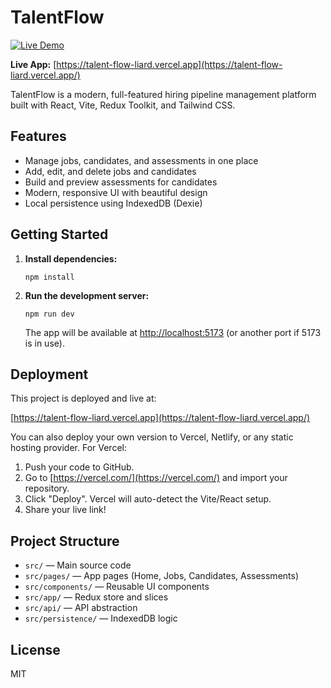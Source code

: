 

# TalentFlow

[![Live Demo](https://img.shields.io/badge/Live%20Demo-talent--flow--plum--three.vercel.app-blue?style=flat-square)](https://talent-flow-plum-three.vercel.app)

**Live App:** [https://talent-flow-liard.vercel.app](https://talent-flow-liard.vercel.app/)

TalentFlow is a modern, full-featured hiring pipeline management platform built with React, Vite, Redux Toolkit, and Tailwind CSS.

## Features
- Manage jobs, candidates, and assessments in one place
- Add, edit, and delete jobs and candidates
- Build and preview assessments for candidates
- Modern, responsive UI with beautiful design
- Local persistence using IndexedDB (Dexie)

## Getting Started

1. **Install dependencies:**
	```
	npm install
	```

2. **Run the development server:**
	```
	npm run dev
	```
	The app will be available at [http://localhost:5173](http://localhost:5173) (or another port if 5173 is in use).


## Deployment

This project is deployed and live at:

[https://talent-flow-liard.vercel.app](https://talent-flow-liard.vercel.app/)

You can also deploy your own version to Vercel, Netlify, or any static hosting provider. For Vercel:

1. Push your code to GitHub.
2. Go to [https://vercel.com/](https://vercel.com/) and import your repository.
3. Click "Deploy". Vercel will auto-detect the Vite/React setup.
4. Share your live link!

## Project Structure

- `src/` — Main source code
- `src/pages/` — App pages (Home, Jobs, Candidates, Assessments)
- `src/components/` — Reusable UI components
- `src/app/` — Redux store and slices
- `src/api/` — API abstraction
- `src/persistence/` — IndexedDB logic

## License

MIT
